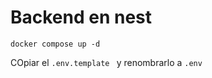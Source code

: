 # Backend en nest

```
docker compose up -d
```

COpiar el ```.env.template ``` y renombrarlo a ```.env ```